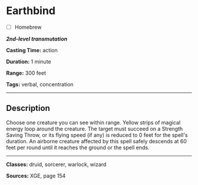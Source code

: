 # Earthbind

- [ ] Homebrew

***2nd-level transmutation***

**Casting Time:** action

**Duration:** 1 minute

**Range:** 300 feet

**Tags:** verbal, concentration

---

## Description
Choose one creature you can see within range.
Yellow strips of magical energy loop around the creature.
The target must succeed on a Strength Saving Throw, or its flying speed (if any) is reduced to 0 feet for the spell's duration.
An airborne creature affected by this spell safely descends at 60 feet per round until it reaches the ground or the spell ends.

---

**Classes:** druid, sorcerer, warlock, wizard

**Sources:** XGE, page 154
